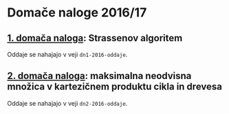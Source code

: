 # Domače naloge 2016/17

## [1. domača naloga](dn1/): Strassenov algoritem

Oddaje se nahajajo v veji `dn1-2016-oddaje`.

## [2. domača naloga](dn2/): maksimalna neodvisna množica v kartezičnem produktu cikla in drevesa

Oddaje se nahajajo v veji `dn2-2016-oddaje`.
